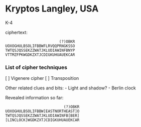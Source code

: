 # Kryptos Langley, USA

K-4

ciphertext:
```
                        (?)OBKR
UOXOGHULBSOLIFBBWFLRVQQPRNGKSSO
TWTQSJQSSEKZZWATJKLUDIAWINFBNYP
VTTMZFPKWGDKZXTJCDIGKUHUAUEKCAR
```

### List of cipher techniques
[ ] Vigenere cipher
[ ] Transposition

Other related clues and bits:
    - Light and shadow?
    - Berlin clock

Revealed information so far:

```
                          (?)OBKR
UOXOGHULBSOLIFBBW[EASTNORTHEAST]O
TWTQSJQSSEKZZWATJKLUDIAWINFB[BER]
[LINCLOCK]WGDKZXTJCDIGKUHUAUEKCAR
```